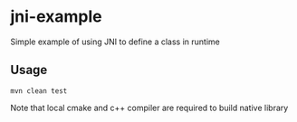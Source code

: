 # jni-example

Simple example of using JNI to define a class in runtime

## Usage

```
mvn clean test
```

Note that local cmake and c++ compiler are required to build native library
